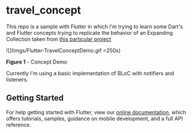 # travel_concept

This repo is a sample with Flutter in which I'm trying to learn some Dart's and
Flutter concepts trying to replicate the behavior of an Expanding Collection taken
from [this particular project](https://www.uplabs.com/posts/expanding-collection-ae9acc7e-28ee-41f1-9ba7-714d95292811)

![](imgs/Flutter-TravelConceptDemo.gif =250x)

**Figure 1** - Concept Demo

Currently I'm using a basic implementation of BLoC with notifiers and listeners.

## Getting Started

For help getting started with Flutter, view our
[online documentation](https://flutter.dev/docs), which offers tutorials,
samples, guidance on mobile development, and a full API reference.
